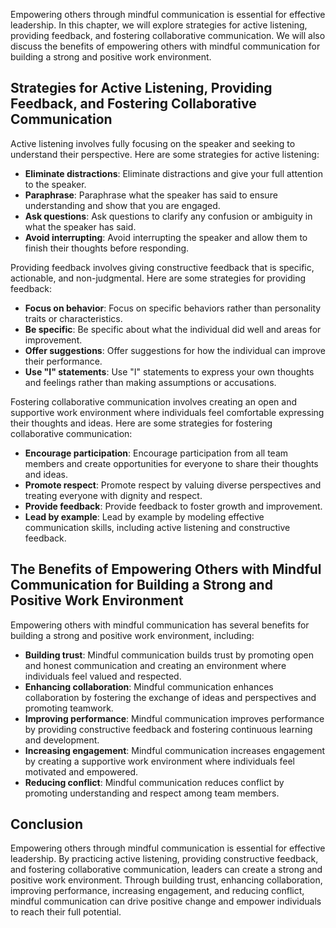 
Empowering others through mindful communication is essential for effective leadership. In this chapter, we will explore strategies for active listening, providing feedback, and fostering collaborative communication. We will also discuss the benefits of empowering others with mindful communication for building a strong and positive work environment.

Strategies for Active Listening, Providing Feedback, and Fostering Collaborative Communication
----------------------------------------------------------------------------------------------

Active listening involves fully focusing on the speaker and seeking to understand their perspective. Here are some strategies for active listening:

* **Eliminate distractions**: Eliminate distractions and give your full attention to the speaker.
* **Paraphrase**: Paraphrase what the speaker has said to ensure understanding and show that you are engaged.
* **Ask questions**: Ask questions to clarify any confusion or ambiguity in what the speaker has said.
* **Avoid interrupting**: Avoid interrupting the speaker and allow them to finish their thoughts before responding.

Providing feedback involves giving constructive feedback that is specific, actionable, and non-judgmental. Here are some strategies for providing feedback:

* **Focus on behavior**: Focus on specific behaviors rather than personality traits or characteristics.
* **Be specific**: Be specific about what the individual did well and areas for improvement.
* **Offer suggestions**: Offer suggestions for how the individual can improve their performance.
* **Use "I" statements**: Use "I" statements to express your own thoughts and feelings rather than making assumptions or accusations.

Fostering collaborative communication involves creating an open and supportive work environment where individuals feel comfortable expressing their thoughts and ideas. Here are some strategies for fostering collaborative communication:

* **Encourage participation**: Encourage participation from all team members and create opportunities for everyone to share their thoughts and ideas.
* **Promote respect**: Promote respect by valuing diverse perspectives and treating everyone with dignity and respect.
* **Provide feedback**: Provide feedback to foster growth and improvement.
* **Lead by example**: Lead by example by modeling effective communication skills, including active listening and constructive feedback.

The Benefits of Empowering Others with Mindful Communication for Building a Strong and Positive Work Environment
----------------------------------------------------------------------------------------------------------------

Empowering others with mindful communication has several benefits for building a strong and positive work environment, including:

* **Building trust**: Mindful communication builds trust by promoting open and honest communication and creating an environment where individuals feel valued and respected.
* **Enhancing collaboration**: Mindful communication enhances collaboration by fostering the exchange of ideas and perspectives and promoting teamwork.
* **Improving performance**: Mindful communication improves performance by providing constructive feedback and fostering continuous learning and development.
* **Increasing engagement**: Mindful communication increases engagement by creating a supportive work environment where individuals feel motivated and empowered.
* **Reducing conflict**: Mindful communication reduces conflict by promoting understanding and respect among team members.

Conclusion
----------

Empowering others through mindful communication is essential for effective leadership. By practicing active listening, providing constructive feedback, and fostering collaborative communication, leaders can create a strong and positive work environment. Through building trust, enhancing collaboration, improving performance, increasing engagement, and reducing conflict, mindful communication can drive positive change and empower individuals to reach their full potential.
